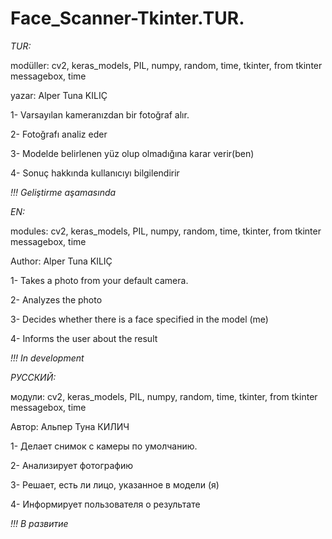 # Face_Scanner-Tkinter.TUR.

_TUR:_

modüller: cv2, keras_models, PIL, numpy, random, time, tkinter, from tkinter messagebox, time

yazar: Alper Tuna KILIÇ


1- Varsayılan kameranızdan bir fotoğraf alır.

2- Fotoğrafı analiz eder

3- Modelde belirlenen yüz olup olmadığına karar verir(ben)

4- Sonuç hakkında kullanıcıyı bilgilendirir


*!!! Geliştirme aşamasında*


_EN:_

modules: cv2, keras_models, PIL, numpy, random, time, tkinter, from tkinter messagebox, time

Author: Alper Tuna KILIÇ


1- Takes a photo from your default camera.

2- Analyzes the photo

3- Decides whether there is a face specified in the model (me)

4- Informs the user about the result


*!!! In development*


_РУССКИЙ:_

модули: cv2, keras_models, PIL, numpy, random, time, tkinter, from tkinter messagebox, time

Автор: Альпер Туна КИЛИЧ


1- Делает снимок с камеры по умолчанию.

2- Анализирует фотографию

3- Решает, есть ли лицо, указанное в модели (я)

4- Информирует пользователя о результате


*!!! В развитие*



